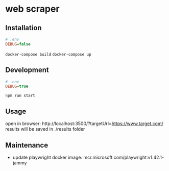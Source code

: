 # web scraper

## Installation

```ini
# .env
DEBUG=false
```

`docker-compose build`
`docker-compose up`

## Development

```ini
# .env
DEBUG=true
```

`npm run start`

## Usage

open in browser: http://localhost:3500/?targetUrl=https://www.target.com/
results will be saved in ./results folder

## Maintenance

- update playwright docker image: mcr.microsoft.com/playwright:v1.42.1-jammy
